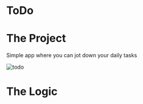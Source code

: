 # ToDo


# The Project
Simple app where you can jot down your daily tasks

![todo](https://user-images.githubusercontent.com/33424405/43580736-c3766e94-9656-11e8-9a87-538547211023.png)

# The Logic
